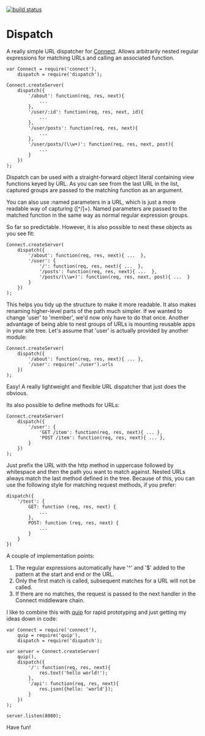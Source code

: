 [![build status](https://secure.travis-ci.org/caolan/dispatch.png)](http://travis-ci.org/caolan/dispatch)
# Dispatch

A really simple URL dispatcher for
[Connect](http://github.com/senchalabs/connect). Allows arbitrarily nested
regular expressions for matching URLs and calling an associated function.

    var Connect = require('connect'),
        dispatch = require('dispatch');

    Connect.createServer(
        dispatch({
            '/about': function(req, res, next){
                ...
            },
            '/user/:id': function(req, res, next, id){
                ...
            },
            '/user/posts': function(req, res, next){
                ...
            },
            '/user/posts/(\\w+)': function(req, res, next, post){
                ...
            }
        })
    );

Dispatch can be used with a straight-forward object literal containing view
functions keyed by URL. As you can see from the last URL in the list, captured
groups are passed to the matching function as an argument.

You can also use :named parameters in a URL, which is just a more readable way
of capturing ([^\/]+). Named parameters are passed to the matched function in
the same way as normal regular expression groups.

So far so predictable. However, it is also possible to nest these objects as
you see fit:

    Connect.createServer(
        dispatch({
            '/about': function(req, res, next){ ...  },
            '/user': {
                '/': function(req, res, next){ ...  },
                '/posts': function(req, res, next){ ...  },
                '/posts/(\\w+)': function(req, res, next, post){ ...  }
            }
        })
    );

This helps you tidy up the structure to make it more readable. It also makes
renaming higher-level parts of the path much simpler. If we wanted to change
'user' to 'member', we'd now only have to do that once. Another advantage of
being able to nest groups of URLs is mounting reusable apps in your site tree.
Let's assume that 'user' is actually provided by another module:

    Connect.createServer(
        dispatch({
            '/about': function(req, res, next){ ... },
            '/user': require('./user').urls
        })
    );

Easy! A really lightweight and flexible URL dispatcher that just does the
obvious.

Its also possible to define methods for URLs:

    Connect.createServer(
        dispatch({
            '/user': {
                'GET /item': function(req, res, next){ ... },
                'POST /item': function(req, res, next){ ... },
            }
        })
    );

Just prefix the URL with the http method in uppercase followed by whitespace
and then the path you want to match against. Nested URLs always match the last
method defined in the tree. Because of this, you can use the following style for
matching request methods, if you prefer:

    dispatch({
        '/test': {
            GET: function (req, res, next) {
                ...
            },
            POST: function (req, res, next) {
                ...
            }
        }
    })

A couple of implementation points:

1. The regular expressions automatically have '^' and '$' added to the pattern
   at the start and end or the URL.
2. Only the first match is called, subsequent matches for a URL will not be
   called.
3. If there are no matches, the request is passed to the next handler in the
   Connect middleware chain.

I like to combine this with [quip](http://github.com/caolan/quip) for rapid
prototyping and just getting my ideas down in code:

    var Connect = require('connect'),
        quip = require('quip'),
        dispatch = require('dispatch');

    var server = Connect.createServer(
        quip(),
        dispatch({
            '/': function(req, res, next){
                res.text('hello world!');
            },
            '/api': function(req, res, next){
                res.json({hello: 'world'});
            }
        })
    );

    server.listen(8080);

Have fun!
